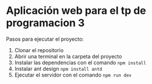 # Aplicación web para el tp de programacion 3

Pasos para ejecutar el proyecto:
1. Clonar el repositorio
2. Abrir una terminal en la carpeta del proyecto
4. Instalar las dependencias con el comando ```npm install```
5. Instalar ant design ```npm install antd```
6. Ejecutar el servidor con el comando ```npm run dev```
